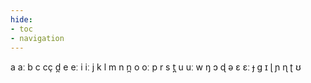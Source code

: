 ```yaml
---
hide:
- toc
- navigation
---
```

a
aː
b
c
cç
d̪
e
eː
i
iː
j
k
l
m
n
n̪
o
oː
p
r
s
t̪
u
uː
w
ŋ
ɔ
ɖ
ə
ɛ
ɛː
ɟ
ɡ
ɪ
ɭ
ɲ
ɳ
ʈ
ʊ
